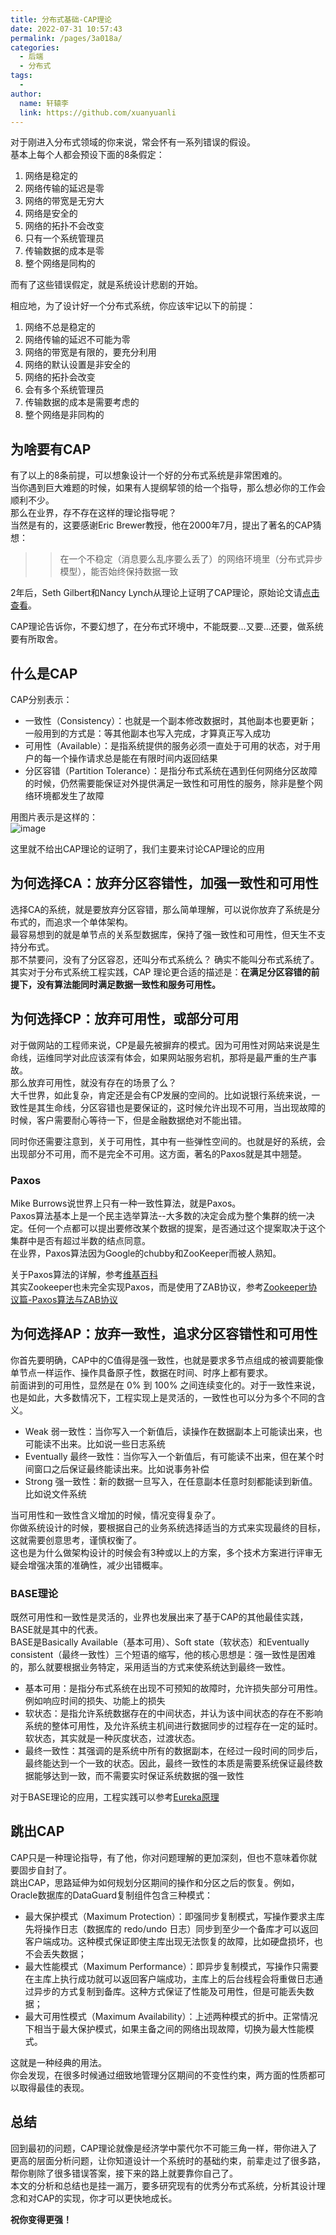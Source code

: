 ```yaml
---
title: 分布式基础-CAP理论
date: 2022-07-31 10:57:43
permalink: /pages/3a018a/
categories:
  - 后端
  - 分布式
tags:
  - 
author: 
  name: 轩辕李
  link: https://github.com/xuanyuanli
---
```


对于刚进入分布式领域的你来说，常会怀有一系列错误的假设。  
基本上每个人都会预设下面的8条假定：
1. 网络是稳定的
2. 网络传输的延迟是零
3. 网络的带宽是无穷大
4. 网络是安全的
5. 网络的拓扑不会改变
6. 只有一个系统管理员
7. 传输数据的成本是零
8. 整个网络是同构的

而有了这些错误假定，就是系统设计悲剧的开始。
<!-- more -->
相应地，为了设计好一个分布式系统，你应该牢记以下的前提：
1. 网络不总是稳定的
2. 网络传输的延迟不可能为零
3. 网络的带宽是有限的，要充分利用
4. 网络的默认设置是非安全的
5. 网络的拓扑会改变
6. 会有多个系统管理员
7. 传输数据的成本是需要考虑的
8. 整个网络是非同构的

## 为啥要有CAP
有了以上的8条前提，可以想象设计一个好的分布式系统是非常困难的。  
当你遇到巨大难题的时候，如果有人提纲挈领的给一个指导，那么想必你的工作会顺利不少。  
那么在业界，存不存在这样的理论指导呢？  
当然是有的，这要感谢Eric Brewer教授，他在2000年7月，提出了著名的CAP猜想：
>> 在一个不稳定（消息要么乱序要么丢了）的网络环境里（分布式异步模型），能否始终保持数据一致

2年后，Seth Gilbert和Nancy Lynch从理论上证明了CAP理论，原始论文请[点击查看](https://users.ece.cmu.edu/~adrian/731-sp04/readings/GL-cap.pdf)。

CAP理论告诉你，不要幻想了，在分布式环境中，不能既要...又要...还要，做系统要有所取舍。

## 什么是CAP
CAP分别表示：
* 一致性（Consistency）：也就是一个副本修改数据时，其他副本也要更新；一般用到的方式是：等其他副本也写入完成，才算真正写入成功   
* 可用性（Available）：是指系统提供的服务必须一直处于可用的状态，对于用户的每一个操作请求总是能在有限时间内返回结果  
* 分区容错（Partition Tolerance）：是指分布式系统在遇到任何网络分区故障的时候，仍然需要能保证对外提供满足一致性和可用性的服务，除非是整个网络环境都发生了故障  

用图片表示是这样的：  
![image](https://cdn.staticaly.com/gh/xuanyuanli/Img@master/picx/image.62zjbqkpi6o0.png)

这里就不给出CAP理论的证明了，我们主要来讨论CAP理论的应用

## 为何选择CA：放弃分区容错性，加强一致性和可用性
选择CA的系统，就是要放弃分区容错，那么简单理解，可以说你放弃了系统是分布式的，而追求一个单体架构。       
最容易想到的就是单节点的关系型数据库，保持了强一致性和可用性，但天生不支持分布式。    
那不禁要问，没有了分区容忍，还叫分布式系统么？ 确实不能叫分布式系统了。  
其实对于分布式系统工程实践，CAP 理论更合适的描述是：**在满足分区容错的前提下，没有算法能同时满足数据一致性和服务可用性。**

## 为何选择CP：放弃可用性，或部分可用
对于做网站的工程师来说，CP是最先被摒弃的模式。因为可用性对网站来说是生命线，运维同学对此应该深有体会，如果网站服务宕机，那将是最严重的生产事故。    
那么放弃可用性，就没有存在的场景了么？  
大千世界，如此复杂，肯定还是会有CP发展的空间的。比如说银行系统来说，一致性是其生命线，分区容错也是要保证的，这时候允许出现不可用，当出现故障的时候，客户需要耐心等待一下，但是金融数据绝对不能出错。  

同时你还需要注意到，关于可用性，其中有一些弹性空间的。也就是好的系统，会出现部分不可用，而不是完全不可用。这方面，著名的Paxos就是其中翘楚。

### Paxos 
Mike Burrows说世界上只有一种一致性算法，就是Paxos。  
Paxos算法基本上是一个民主选举算法--大多数的决定会成为整个集群的统一决定。任何一个点都可以提出要修改某个数据的提案，是否通过这个提案取决于这个集群中是否有超过半数的结点同意。  
在业界，Paxos算法因为Google的chubby和ZooKeeper而被人熟知。  

关于Paxos算法的详解，参考[维基百科](https://zh.wikipedia.org/wiki/Paxos%E7%AE%97%E6%B3%95)  
其实Zookeeper也未完全实现Paxos，而是使用了ZAB协议，参考[Zookeeper协议篇-Paxos算法与ZAB协议](https://zhuanlan.zhihu.com/p/145305409)

## 为何选择AP：放弃一致性，追求分区容错性和可用性
你首先要明确，CAP中的C值得是强一致性，也就是要求多节点组成的被调要能像单节点一样运作、操作具备原子性，数据在时间、时序上都有要求。  
前面讲到的可用性，显然是在 0% 到 100% 之间连续变化的。对于一致性来说，也是如此，大多数情况下，工程实现上是灵活的，一致性也可以分为多个不同的含义。  
* Weak 弱一致性：当你写入一个新值后，读操作在数据副本上可能读出来，也可能读不出来。比如说一些日志系统
* Eventually 最终一致性：当你写入一个新值后，有可能读不出来，但在某个时间窗口之后保证最终能读出来。比如说事务补偿
* Strong 强一致性：新的数据一旦写入，在任意副本任意时刻都能读到新值。比如说文件系统

当可用性和一致性含义增加的时候，情况变得复杂了。  
你做系统设计的时候，要根据自己的业务系统选择适当的方式来实现最终的目标，这就需要创意思考，谨慎权衡了。  
这也是为什么做架构设计的时候会有3种或以上的方案，多个技术方案进行评审无疑会增强决策的准确性，减少出错概率。

### BASE理论
既然可用性和一致性是灵活的，业界也发展出来了基于CAP的其他最佳实践，BASE就是其中的代表。    
BASE是Basically Available（基本可用）、Soft state（软状态）和Eventually consistent（最终一致性）三个短语的缩写，他的核心思想是：强一致性是困难的，那么就要根据业务特定，采用适当的方式来使系统达到最终一致性。
* 基本可用：是指分布式系统在出现不可预知的故障时，允许损失部分可用性。例如响应时间的损失、功能上的损失
* 软状态：是指允许系统数据存在的中间状态，并认为该中间状态的存在不影响系统的整体可用性，及允许系统主机间进行数据同步的过程存在一定的延时。软状态，其实就是一种灰度状态，过渡状态。
* 最终一致性：其强调的是系统中所有的数据副本，在经过一段时间的同步后，最终能达到一个一致的状态。因此，最终一致性的本质是需要系统保证最终数据能够达到一致，而不需要实时保证系统数据的强一致性

对于BASE理论的应用，工程实践可以参考[Eureka原理](https://zhuanlan.zhihu.com/p/114740132)

## 跳出CAP
CAP只是一种理论指导，有了他，你对问题理解的更加深刻，但也不意味着你就要固步自封了。  
跳出CAP，思路延伸为如何规划分区期间的操作和分区之后的恢复。例如，Oracle数据库的DataGuard复制组件包含三种模式：
* 最大保护模式（Maximum Protection）：即强同步复制模式，写操作要求主库先将操作日志（数据库的 redo/undo 日志）同步到至少一个备库才可以返回客户端成功。这种模式保证即使主库出现无法恢复的故障，比如硬盘损坏，也不会丢失数据；
* 最大性能模式（Maximum Performance）：即异步复制模式，写操作只需要在主库上执行成功就可以返回客户端成功，主库上的后台线程会将重做日志通过异步的方式复制到备库。这种方式保证了性能及可用性，但是可能丢失数据；
* 最大可用性模式（Maximum Availability）：上述两种模式的折中。正常情况下相当于最大保护模式，如果主备之间的网络出现故障，切换为最大性能模式。

这就是一种经典的用法。  
你会发现，在很多时候通过细致地管理分区期间的不变性约束，两方面的性质都可以取得最佳的表现。  

## 总结
回到最初的问题，CAP理论就像是经济学中蒙代尔不可能三角一样，带你进入了更高的层面分析问题，让你知道设计一个系统时的基础约束，前辈走过了很多路，帮你剔除了很多错误答案，接下来的路上就要靠你自己了。      
本文的分析和总结也是挂一漏万，要多研究现有的优秀分布式系统，分析其设计理念和对CAP的实现，你才可以更快地成长。    

**祝你变得更强！**

